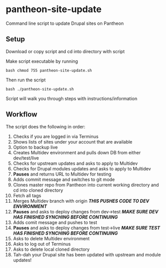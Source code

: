 # pantheon-site-update
Command line script to update Drupal sites on Pantheon

## Setup
Download or copy script and cd into directory with script

Make script executable by running 

``bash
chmod 755 pantheon-site-update.sh
``

Then run the script

``bash
./pantheon-site-update.sh
``

Script will walk you through steps with instructions/information


## Workflow
The script does the following in order:
1. Checks if you are logged in via Terminus
1. Shows lists of sites under your account that are available
1. Option to backup live
1. Creates Multidev environment and pulls down DB from either dev/test/live
1. Checks for upstream updates and asks to apply to Multidev
1. Checks for Drupal modules updates and asks to apply to Multidev
1. **Pauses** and returns URL to Multidev for testing
1. Adds commit message and switches to git mode
1. Clones master repo from Pantheon into current working directory and cd into cloned directory
1. Fetch all tags 
1. Merges Multidev branch with origin **_THIS PUSHES CODE TO DEV ENVIRONMENT_**
1. **Pauses** and asks to deploy changes from dev->test **_MAKE SURE DEV HAS FINISHED SYNCHING BEFORE CONTINUING_**
1. Adds comit message and pushes to test
1. **Pauses** and asks to deploy changes from test->live **_MAKE SURE TEST HAS FINISHED SYNCHING BEFORE CONTINUING_**
1. Asks to delete Multidev environment
1. Asks to log out of Terminus
1. Asks to delete local cloned directory
1. Tah-dah your Drupal site has been updated with upstream and module updates!
